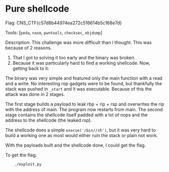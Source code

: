 # Pure shellcode

Flag: CNS_CTF{c57d8b44974ea272c516614b5c168e7d}

Tools: [`peda`, `nasm`, `pwntools`, `checksec`, `objdump`]

Description:
This challenge was more difficult than I thought.
This was because of 2 reasons.
 1. That I got to solving it too early and the binary was broken.
 2. Because it was particularly hard to find a working shellcode.
Now, getting back to it:

The binary was very simple and featured only the main function with a read and a write.
No interesting rop gadgets were to be found, but thankfully the stack was pushed in `_start` and it was executable.
Because of this the attack was done in 2 stages.

The first stage builds a payload to leak rbp + rip + rsp and overwrites the rip with the address of main.
The program now restarts from main.
The second stage contains the shellcode itself padded with a lot of nops and the address to the shellcode (the leaked rsp).

The shellcode does a simple `execve('/bin//sh')`, but it was very hard to build a working one as most would either ruin the stack or plain not work.

With the payloads built and the shellcode done, I could get the flag.

To get the flag:
```
    ./exploit.py
```
